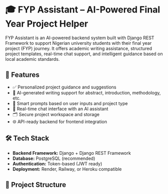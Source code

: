 # 🎓 FYP Assistant – AI-Powered Final Year Project Helper

FYP Assistant is an AI-powered backend system built with Django REST Framework to support Nigerian university students with their final year project (FYP) journey. It offers academic writing assistance, structured project templates, real-time chat support, and intelligent guidance based on local academic standards.

## 🚀 Features

- ✅ Personalized project guidance and suggestions
- 📄 AI-generated writing support for abstract, introduction, methodology, etc.
- 🧠 Smart prompts based on user inputs and project type
- 💬 Real-time chat interface with an AI assistant
- 🗂️ Secure project workspace and storage
- 🌐 API-ready backend for frontend integration

## 🛠️ Tech Stack

- **Backend Framework:** Django + Django REST Framework
- **Database:** PostgreSQL (recommended)
- **Authentication:** Token-based (JWT ready)
- **Deployment:** Render, Railway, or Heroku compatible

## 📁 Project Structure

